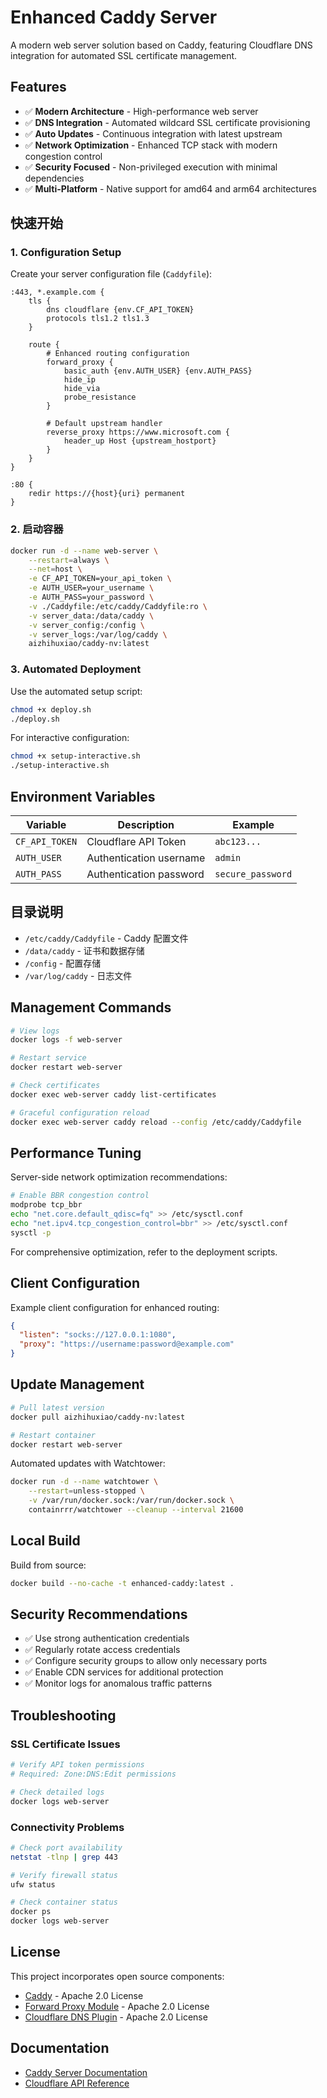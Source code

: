 # Enhanced Caddy Server

A modern web server solution based on Caddy, featuring Cloudflare DNS integration for automated SSL certificate management.

## Features

- ✅ **Modern Architecture** - High-performance web server
- ✅ **DNS Integration** - Automated wildcard SSL certificate provisioning  
- ✅ **Auto Updates** - Continuous integration with latest upstream
- ✅ **Network Optimization** - Enhanced TCP stack with modern congestion control
- ✅ **Security Focused** - Non-privileged execution with minimal dependencies
- ✅ **Multi-Platform** - Native support for amd64 and arm64 architectures

## 快速开始

### 1. Configuration Setup

Create your server configuration file (`Caddyfile`):

```caddyfile
:443, *.example.com {
    tls {
        dns cloudflare {env.CF_API_TOKEN}
        protocols tls1.2 tls1.3
    }

    route {
        # Enhanced routing configuration
        forward_proxy {
            basic_auth {env.AUTH_USER} {env.AUTH_PASS}
            hide_ip
            hide_via
            probe_resistance
        }
        
        # Default upstream handler
        reverse_proxy https://www.microsoft.com {
            header_up Host {upstream_hostport}
        }
    }
}

:80 {
    redir https://{host}{uri} permanent
}
```

### 2. 启动容器

```bash
docker run -d --name web-server \
    --restart=always \
    --net=host \
    -e CF_API_TOKEN=your_api_token \
    -e AUTH_USER=your_username \
    -e AUTH_PASS=your_password \
    -v ./Caddyfile:/etc/caddy/Caddyfile:ro \
    -v server_data:/data/caddy \
    -v server_config:/config \
    -v server_logs:/var/log/caddy \
    aizhihuxiao/caddy-nv:latest
```

### 3. Automated Deployment

Use the automated setup script:

```bash
chmod +x deploy.sh
./deploy.sh
```

For interactive configuration:

```bash
chmod +x setup-interactive.sh  
./setup-interactive.sh
```

## Environment Variables

| Variable | Description | Example |
|----------|-------------|---------|
| `CF_API_TOKEN` | Cloudflare API Token | `abc123...` |
| `AUTH_USER` | Authentication username | `admin` |
| `AUTH_PASS` | Authentication password | `secure_password` |

## 目录说明

- `/etc/caddy/Caddyfile` - Caddy 配置文件
- `/data/caddy` - 证书和数据存储
- `/config` - 配置存储
- `/var/log/caddy` - 日志文件

## Management Commands

```bash
# View logs
docker logs -f web-server

# Restart service
docker restart web-server

# Check certificates
docker exec web-server caddy list-certificates

# Graceful configuration reload
docker exec web-server caddy reload --config /etc/caddy/Caddyfile
```

## Performance Tuning

Server-side network optimization recommendations:

```bash
# Enable BBR congestion control
modprobe tcp_bbr
echo "net.core.default_qdisc=fq" >> /etc/sysctl.conf
echo "net.ipv4.tcp_congestion_control=bbr" >> /etc/sysctl.conf
sysctl -p
```

For comprehensive optimization, refer to the deployment scripts.

## Client Configuration

Example client configuration for enhanced routing:

```json
{
  "listen": "socks://127.0.0.1:1080",
  "proxy": "https://username:password@example.com"
}
```

## Update Management

```bash
# Pull latest version
docker pull aizhihuxiao/caddy-nv:latest

# Restart container
docker restart web-server
```

Automated updates with Watchtower:

```bash
docker run -d --name watchtower \
    --restart=unless-stopped \
    -v /var/run/docker.sock:/var/run/docker.sock \
    containrrr/watchtower --cleanup --interval 21600
```

## Local Build

Build from source:

```bash
docker build --no-cache -t enhanced-caddy:latest .
```

## Security Recommendations

- ✅ Use strong authentication credentials
- ✅ Regularly rotate access credentials  
- ✅ Configure security groups to allow only necessary ports
- ✅ Enable CDN services for additional protection
- ✅ Monitor logs for anomalous traffic patterns

## Troubleshooting

### SSL Certificate Issues

```bash
# Verify API token permissions
# Required: Zone:DNS:Edit permissions

# Check detailed logs
docker logs web-server
```

### Connectivity Problems

```bash
# Check port availability
netstat -tlnp | grep 443

# Verify firewall status
ufw status

# Check container status
docker ps
docker logs web-server
```

## License

This project incorporates open source components:
- [Caddy](https://github.com/caddyserver/caddy) - Apache 2.0 License
- [Forward Proxy Module](https://github.com/caddyserver/forwardproxy) - Apache 2.0 License  
- [Cloudflare DNS Plugin](https://github.com/caddy-dns/cloudflare) - Apache 2.0 License

## Documentation

- [Caddy Server Documentation](https://caddyserver.com/docs/)
- [Cloudflare API Reference](https://developers.cloudflare.com/api/)

